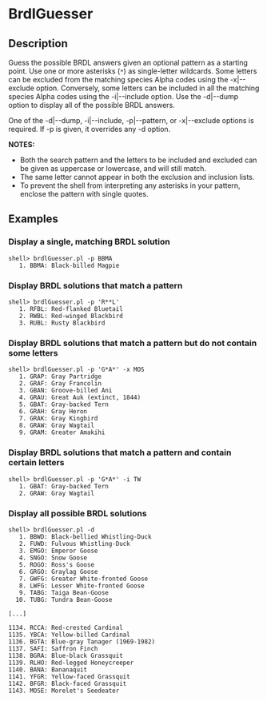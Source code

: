 # BrdlGuesser
## Description
Guess the possible BRDL answers given an optional pattern as a starting point. Use one or more asterisks (`*`) as single-letter wildcards. Some letters can be excluded from the matching species Alpha codes using the -x|--exclude option. Conversely, some letters can be included in all the matching species Alpha codes using the -i|--include option. Use the -d|--dump option to display all of the possible BRDL answers.

One of the -d|--dump, -i|--include, -p|--pattern, or -x|--exclude options is required. If -p is given, it overrides any -d option.

**NOTES:**
* Both the search pattern and the letters to be included and excluded can be given as uppercase or lowercase, and will still match.
* The same letter cannot appear in both the exclusion and inclusion lists.
* To prevent the shell from interpreting any asterisks in your pattern, enclose the pattern with single quotes.

## Examples
### Display a single, matching BRDL solution
```
shell> brdlGuesser.pl -p BBMA
   1. BBMA: Black-billed Magpie
```

### Display BRDL solutions that match a pattern
```
shell> brdlGuesser.pl -p 'R**L'
   1. RFBL: Red-flanked Bluetail
   2. RWBL: Red-winged Blackbird
   3. RUBL: Rusty Blackbird
```

### Display BRDL solutions that match a pattern but do not contain some letters
```
shell> brdlGuesser.pl -p 'G*A*' -x MOS
   1. GRAP: Gray Partridge
   2. GRAF: Gray Francolin
   3. GBAN: Groove-billed Ani
   4. GRAU: Great Auk (extinct, 1844)
   5. GBAT: Gray-backed Tern
   6. GRAH: Gray Heron
   7. GRAK: Gray Kingbird
   8. GRAW: Gray Wagtail
   9. GRAM: Greater Amakihi
```

### Display BRDL solutions that match a pattern and contain certain letters
```
shell> brdlGuesser.pl -p 'G*A*' -i TW
   1. GBAT: Gray-backed Tern
   2. GRAW: Gray Wagtail
```

### Display all possible BRDL solutions
```
shell> brdlGuesser.pl -d
   1. BBWD: Black-bellied Whistling-Duck
   2. FUWD: Fulvous Whistling-Duck
   3. EMGO: Emperor Goose
   4. SNGO: Snow Goose
   5. ROGO: Ross's Goose
   6. GRGO: Graylag Goose
   7. GWFG: Greater White-fronted Goose
   8. LWFG: Lesser White-fronted Goose
   9. TABG: Taiga Bean-Goose
  10. TUBG: Tundra Bean-Goose

[...]

1134. RCCA: Red-crested Cardinal
1135. YBCA: Yellow-billed Cardinal
1136. BGTA: Blue-gray Tanager (1969-1982)
1137. SAFI: Saffron Finch
1138. BGRA: Blue-black Grassquit
1139. RLHO: Red-legged Honeycreeper
1140. BANA: Bananaquit
1141. YFGR: Yellow-faced Grassquit
1142. BFGR: Black-faced Grassquit
1143. MOSE: Morelet's Seedeater
```
